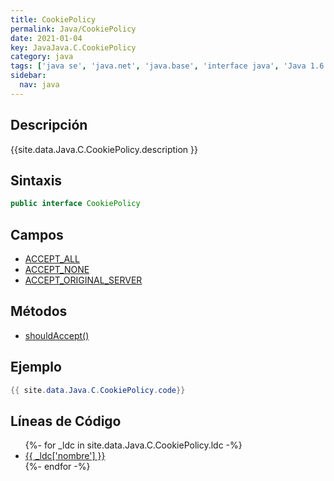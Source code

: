 ```yaml
---
title: CookiePolicy
permalink: Java/CookiePolicy
date: 2021-01-04
key: JavaJava.C.CookiePolicy
category: java
tags: ['java se', 'java.net', 'java.base', 'interface java', 'Java 1.6']
sidebar: 
  nav: java
---
```


## Descripción
{{site.data.Java.C.CookiePolicy.description }}

## Sintaxis
~~~java
public interface CookiePolicy
~~~

## Campos
* [ACCEPT_ALL](/Java/CookiePolicy/ACCEPT_ALL)
* [ACCEPT_NONE](/Java/CookiePolicy/ACCEPT_NONE)
* [ACCEPT_ORIGINAL_SERVER](/Java/CookiePolicy/ACCEPT_ORIGINAL_SERVER)

## Métodos
* [shouldAccept()](/Java/CookiePolicy/shouldAccept)

## Ejemplo
~~~java
{{ site.data.Java.C.CookiePolicy.code}}
~~~

## Líneas de Código
<ul>
{%- for _ldc in site.data.Java.C.CookiePolicy.ldc -%}
   <li>
       <a href="{{_ldc['url'] }}">{{ _ldc['nombre'] }}</a>
   </li>
{%- endfor -%}
</ul>
